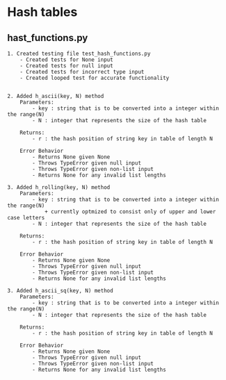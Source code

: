 # Hash tables

## hast_functions.py

    1. Created testing file test_hash_functions.py
        - Created tests for None input
        - Created tests for null input
        - Created tests for incorrect type input
        - Created looped test for accurate functionality


    2. Added h_ascii(key, N) method
        Parameters:
            - key : string that is to be converted into a integer within the range(N)
            - N : integer that represents the size of the hash table
        
        Returns:
            - r : the hash position of string key in table of length N
        
        Error Behavior
            - Returns None given None
            - Throws TypeError given null input
            - Throws TypeError given non-list input
            - Returns None for any invalid list lengths
     
    3. Added h_rolling(key, N) method
        Parameters:
            - key : string that is to be converted into a integer within the range(N)
                + currently optmized to consist only of upper and lower case letters
            - N : integer that represents the size of the hash table
        
        Returns:
            - r : the hash position of string key in table of length N
        
        Error Behavior
            - Returns None given None
            - Throws TypeError given null input
            - Throws TypeError given non-list input
            - Returns None for any invalid list lengths
     
    3. Added h_ascii_sq(key, N) method
        Parameters:
            - key : string that is to be converted into a integer within the range(N)
            - N : integer that represents the size of the hash table
        
        Returns:
            - r : the hash position of string key in table of length N
        
        Error Behavior
            - Returns None given None
            - Throws TypeError given null input
            - Throws TypeError given non-list input
            - Returns None for any invalid list lengths